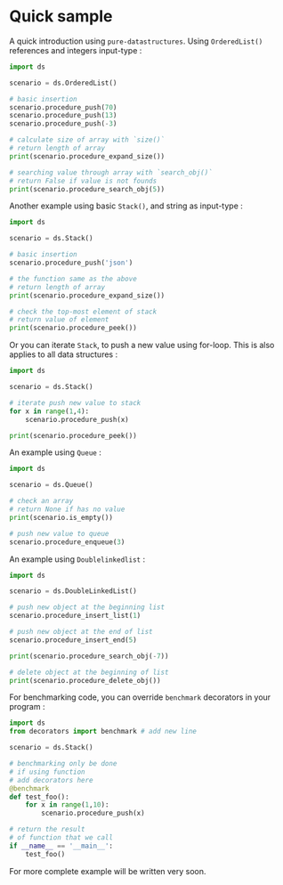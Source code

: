 # Quick sample

A quick introduction using `pure-datastructures`. Using `OrderedList()` references and integers input-type :

```python
import ds

scenario = ds.OrderedList()

# basic insertion
scenario.procedure_push(70)
scenario.procedure_push(13)
scenario.procedure_push(-3)

# calculate size of array with `size()`
# return length of array
print(scenario.procedure_expand_size())

# searching value through array with `search_obj()`
# return False if value is not founds
print(scenario.procedure_search_obj(5))
```

Another example using basic `Stack()`, and string as input-type :

```python
import ds

scenario = ds.Stack()

# basic insertion
scenario.procedure_push('json')

# the function same as the above
# return length of array
print(scenario.procedure_expand_size())

# check the top-most element of stack
# return value of element
print(scenario.procedure_peek())
```

Or you can iterate `Stack`, to push a new value using for-loop. This is also applies to all data structures :

```python
import ds

scenario = ds.Stack()

# iterate push new value to stack
for x in range(1,4):
	scenario.procedure_push(x)

print(scenario.procedure_peek())
```

An example using `Queue` :

```python
import ds

scenario = ds.Queue()

# check an array
# return None if has no value
print(scenario.is_empty())

# push new value to queue
scenario.procedure_enqueue(3)
```

An example using `Doublelinkedlist` :

```python
import ds

scenario = ds.DoubleLinkedList()

# push new object at the beginning list
scenario.procedure_insert_list(1)

# push new object at the end of list
scenario.procedure_insert_end(5)

print(scenario.procedure_search_obj(-7))

# delete object at the beginning of list
print(scenario.procedure_delete_obj())
```

For benchmarking code, you can override `benchmark` decorators in your program :

```python
import ds
from decorators import benchmark # add new line

scenario = ds.Stack()

# benchmarking only be done
# if using function
# add decorators here
@benchmark
def test_foo():
	for x in range(1,10):
		scenario.procedure_push(x)

# return the result
# of function that we call
if __name__ == '__main__':
	test_foo()
```

For more complete example will be written very soon.